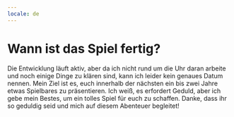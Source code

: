 ```yaml
---
locale: de
---
```


# Wann ist das Spiel fertig?
Die Entwicklung läuft aktiv, aber da ich nicht rund um die Uhr daran arbeite und noch einige Dinge zu klären sind, kann ich leider kein genaues Datum nennen. Mein Ziel ist es, euch innerhalb der nächsten ein bis zwei Jahre etwas Spielbares zu präsentieren. Ich weiß, es erfordert Geduld, aber ich gebe mein Bestes, um ein tolles Spiel für euch zu schaffen. Danke, dass ihr so geduldig seid und mich auf diesem Abenteuer begleitet!
